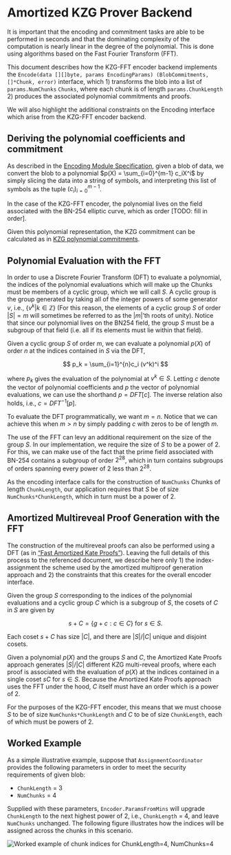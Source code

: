 # Amortized KZG Prover Backend

It is important that the encoding and commitment tasks are able to be performed in seconds and that the dominating complexity of the computation is nearly linear in the degree of the polynomial. This is done using algorithms based on the Fast Fourier Transform (FFT).


This document describes how the KZG-FFT encoder backend implements the `Encode(data [][]byte, params EncodingParams) (BlobCommitments, []*Chunk, error)` interface, which 1) transforms the blob into a list of `params.NumChunks` `Chunks`, where each chunk is of length `params.ChunkLength` 2) produces the associated polynomial commitments and proofs.

We will also highlight the additional constraints on the Encoding interface which arise from the KZG-FFT encoder backend.

## Deriving the polynomial coefficients and commitment

As described in the [Encoding Module Specification](../spec/protocol-modules/storage/encoding.md), given a blob of data, we convert the blob to a polynomial $p(X) = \sum_{i=0}^{m-1} c_iX^i$ by simply slicing the data into a string of symbols, and interpreting this list of symbols as the tuple $(c_i)_{i=0}^{m-1}$.

In the case of the KZG-FFT encoder, the polynomial lives on the field associated with the BN-254 elliptic curve, which as order [TODO: fill in order].

Given this polynomial representation, the KZG commitment can be calculated as in [KZG polynomial commitments](https://dankradfeist.de/ethereum/2020/06/16/kate-polynomial-commitments.html).


## Polynomial Evaluation with the FFT

In order to use a Discrete Fourier Transform (DFT) to evaluate a polynomial, the indices of the polynomial evaluations which will make up the Chunks must be members of a cyclic group, which we will call $S$. A cyclic group is the group generated by taking all of the integer powers of some generator $v$, i.e., $\{v^k | k \in \mathbb{Z} \}$  (For this reason, the elements of a cyclic group $S$ of order $|S|=m$ will sometimes be referred to as the $|m|$’th roots of unity). Notice that since our polynomial lives on the BN254 field, the group $S$ must be a subgroup of that field (i.e. all if its elements must lie within that field).

Given a cyclic group $S$ of order $m$, we can evaluate a polynomial $p(X)$ of order $n$ at the indices contained in $S$ via the DFT,

$$
p_k = \sum_{i=1}^{n}c_i (v^k)^i
$$

where $p_k$ gives the evaluation of the polynomial at $v^k \in S$. Letting $c$ denote the vector of polynomial coefficients and $p$ the vector of polynomial evaluations, we can use the shorthand $p = DFT[c]$. The inverse relation also holds, i.e., $c = DFT^{-1}[p]$.

To evaluate the DFT programmatically, we want $m = n$. Notice that we can achieve this when $m > n$ by simply padding $c$ with zeros to be of length $m$.

The use of the FFT can levy an additional requirement on the size of the group $S$. In our implementation, we require the size of $S$ to be a power of 2. For this, we can make use of the fact that the prime field associated with BN-254 contains a subgroup of order $2^{28}$, which in turn contains subgroups of orders spanning every power of 2 less than $2^{28}$.


As the encoding interface calls for the construction of `NumChunks` Chunks of length `ChunkLength`, our application requires that $S$ be of size `NumChunks*ChunkLength`, which in turn must be a power of 2.

## Amortized Multireveal Proof Generation with the FFT

The construction of the multireveal proofs can also be performed using a DFT (as in [“Fast Amortized Kate Proofs”](https://eprint.iacr.org/2023/033.pdf)). Leaving the full details of this process to the referenced document, we describe here only 1) the index-assignment the scheme used by the amortized multiproof generation approach and 2) the constraints that this creates for the overall encoder interface.

Given the group $S$ corresponding to the indices of the polynomial evaluations and a cyclic group $C$ which is a subgroup of $S$, the cosets of $C$ in $S$ are given by

$$
s+C = \{g+c : c \in C\} \text{ for } s \in S.
$$

Each coset $s+C$ has size $|C|$, and there are $|S|/|C|$ unique and disjoint cosets.

Given a polynomial $p(X)$ and the groups $S$ and $C$, the Amortized Kate Proofs approach generates $|S|/|C|$ different KZG multi-reveal proofs, where each proof is associated with the evaluation of $p(X)$ at the indices contained in a single coset $sC$ for $s \in S$. Because the Amortized Kate Proofs approach uses the FFT under the hood, $C$ itself must have an order which is a power of 2.

For the purposes of the KZG-FFT encoder, this means that we must choose $S$ to be of size `NumChunks*ChunkLength` and $C$ to be of size `ChunkLength`, each of which must be powers of 2.


## Worked Example

As a simple illustrative example, suppose that  `AssignmentCoordinator` provides the following parameters in order to meet the security requirements of given blob:
- `ChunkLength` = 3
- `NumChunks` = 4

Supplied with these parameters, `Encoder.ParamsFromMins` will upgrade `ChunkLength` to the next highest power of 2, i.e., `ChunkLength` = 4, and leave `NumChunks` unchanged. The following figure illustrates how the indices will be assigned across the chunks in this scenario.

![Worked example of chunk indices for ChunkLength=4, NumChunks=4](../../assets/encoding-groups.png)
